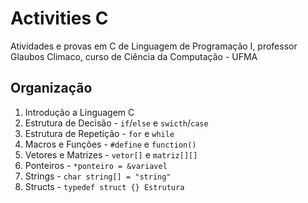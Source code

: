 # Activities C

Atividades e provas em C de Linguagem de Programação I, professor Glaubos Climaco, curso de Ciência da Computação - UFMA

## Organização
1. Introdução a Linguagem C
2. Estrutura de Decisão - `if`/`else` e `swicth`/`case`
3. Estrutura de Repetição - `for` e `while`
4. Macros e Funções - `#define` e `function()`
5. Vetores e Matrizes - `vetor[]` e `matriz[][]`
6. Ponteiros - `*ponteiro = &variavel`
7. Strings - `char string[] = "string"`
8. Structs - `typedef struct {} Estrutura`
